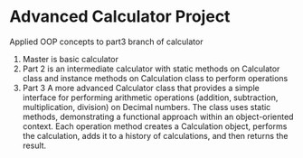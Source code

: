 # Advanced Calculator Project
Applied OOP concepts to part3 branch of calculator
1. Master is basic calculator
2. Part 2 is an intermediate calculator with static methods on Calculator class and instance methods on Calculation class to perform operations
3. Part 3 A more advanced Calculator class that provides a simple interface for performing arithmetic operations (addition, subtraction, multiplication, division) on Decimal numbers. The class uses static methods, demonstrating a functional approach within an object-oriented context. 
Each operation method creates a Calculation object, performs the calculation, adds it to a history of calculations, and then returns the result. 